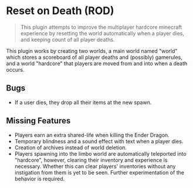 # Reset on Death (ROD)
> This plugin attempts to improve the multiplayer hardcore minecraft experience by resetting the world automatically when a player dies, and keeping count of all player deaths.

This plugin works by creating two worlds, a main world named "world" which stores a scoreboard of all player deaths and (possibly) gamerules, and a world "hardcore" that players are moved from and into when a death occurs.

## Bugs

- If a user dies, they drop all their items at the new spawn.

## Missing Features

- Players earn an extra shared-life when killing the Ender Dragon.
- Temporary blindness and a sound effect with text when a player dies.
- Creation of archives instead of world deletion.
- Players spawning into the limbo world are automatically teleported into "hardcore", however, clearing their inventory and experience is necessary. Whether this can clear players' inventories without any instigation from them is yet to be seen. Further experimentation of the behavior is required.
